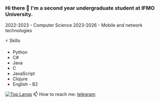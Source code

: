 ### Hi there 👋 I'm a second year undergraduate student at IFMO University.
2022-2023 - Computer Science 
2023-2026 - Mobile and network technologies

⚡ Skills
- Python
- C#
- Java
- C
- JavaScript
- Clojure
- English - B2

[![Top Langs](https://github-readme-stats.vercel.app/api/top-langs/?username=ShapovalovIlia)](https://github.com/ShapovalovIlia/github-readme-stats)
📫 How to reach me: <a href="https://t.me/spvlvl"> telegram </a>

<!--
**ShapovalovIlia/ShapovalovIlia** is a ✨ _special_ ✨ repository because its `README.md` (this file) appears on your GitHub profile.

Here are some ideas to get you started:

- 🔭 I’m currently working on ...
- 🌱 I’m currently learning ...
- 👯 I’m looking to collaborate on ...
- 🤔 I’m looking for help with ...
- 💬 Ask me about ...
- 📫 How to reach me: ...
- 😄 Pronouns: ...
- ⚡ Fun fact: ...
-->
